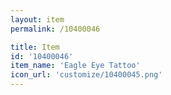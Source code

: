 ```yaml
---
layout: item
permalink: /10400046

title: Item
id: '10400046'
item_name: 'Eagle Eye Tattoo'
icon_url: 'customize/10400045.png'
---
```

